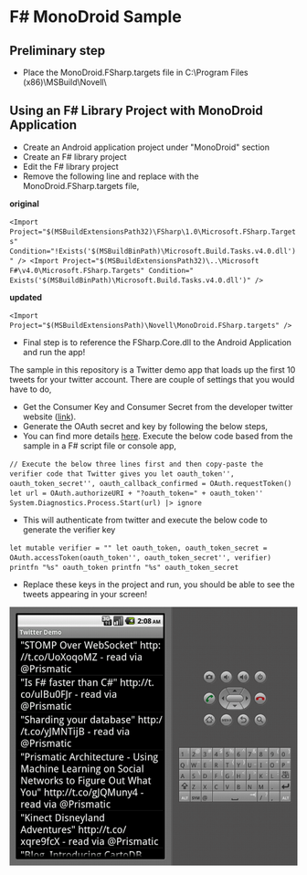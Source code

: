 # F# MonoDroid Sample #

## Preliminary step ##
- Place the MonoDroid.FSharp.targets file in C:\Program Files (x86)\MSBuild\Novell\

## Using an F# Library Project with MonoDroid Application ##

- Create an Android application project under "MonoDroid" section
- Create an F# library project 
- Edit the F# library project
- Remove the following line and replace with the MonoDroid.FSharp.targets file,

**original**

`<Import Project="$(MSBuildExtensionsPath32)\FSharp\1.0\Microsoft.FSharp.Targets" Condition="!Exists('$(MSBuildBinPath)\Microsoft.Build.Tasks.v4.0.dll')" />
  <Import Project="$(MSBuildExtensionsPath32)\..\Microsoft F#\v4.0\Microsoft.FSharp.Targets" Condition=" Exists('$(MSBuildBinPath)\Microsoft.Build.Tasks.v4.0.dll')" />`

**updated**

`<Import Project="$(MSBuildExtensionsPath)\Novell\MonoDroid.FSharp.targets" />`

- Final step is to reference the FSharp.Core.dll to the Android Application and run the app!

The sample in this repository is a Twitter demo app that loads up the first 10 tweets for your twitter account. There are couple of settings that you would have to do,

- Get the Consumer Key and Consumer Secret from the developer twitter website ([link](https://dev.twitter.com/)).
- Generate the OAuth secret and key by following the below steps,
- You can find more details [here](https://dev.twitter.com/docs/auth/oauth/faq).  Execute the below code based from the sample in a F# script file or console app,

`// Execute the below three lines first and then copy-paste the verifier code that Twitter gives you
let oauth_token'', oauth_token_secret'', oauth_callback_confirmed = OAuth.requestToken()
let url = OAuth.authorizeURI + "?oauth_token=" + oauth_token''
System.Diagnostics.Process.Start(url) |> ignore`

- This will authenticate from twitter and execute the below code to generate the verifier key

`let mutable verifier = ""
let oauth_token, oauth_token_secret = OAuth.accessToken(oauth_token'', oauth_token_secret'', verifier)
printfn "%s" oauth_token
printfn "%s" oauth_token_secret`

- Replace these keys in the project and run, you should be able to see the tweets appearing in your screen!

![](https://github.com/fahadsuhaib/fsharp-droid/blob/master/output.png)